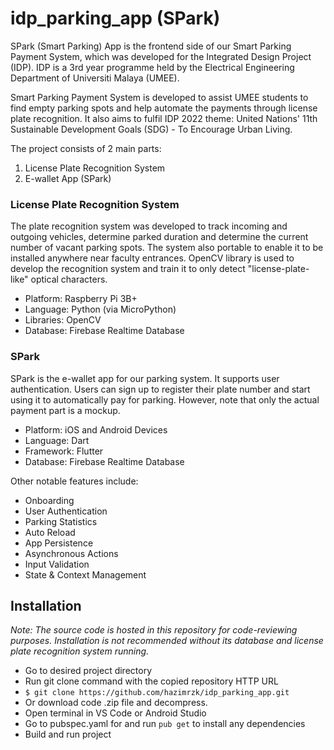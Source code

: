 # idp_parking_app (SPark)

SPark (Smart Parking) App is the frontend side of our Smart Parking Payment System, which was developed for the Integrated Design Project (IDP). IDP is a 3rd year programme held by the Electrical Engineering Department of Universiti Malaya (UMEE).

Smart Parking Payment System is developed to assist UMEE students to find empty parking spots and help automate the payments through license plate recognition. It also aims to fulfil IDP 2022 theme: United Nations' 11th Sustainable Development Goals (SDG) - To Encourage Urban Living. 

The project consists of 2 main parts:
1. License Plate Recognition System
2. E-wallet App (SPark)

### License Plate Recognition System

The plate recognition system was developed to track incoming and outgoing vehicles, determine parked duration and determine the current number of vacant parking spots. The system also portable to enable it to be installed anywhere near faculty entrances. OpenCV library is used to develop the recognition system and train it to only detect "license-plate-like" optical characters.

- Platform: Raspberry Pi 3B+
- Language: Python (via MicroPython)
- Libraries: OpenCV
- Database: Firebase Realtime Database

### SPark 

SPark is the e-wallet app for our parking system. It supports user authentication. Users can sign up to register their plate number and start using it to automatically pay for parking. However, note that only the actual payment part is a mockup.

- Platform: iOS and Android Devices
- Language: Dart
- Framework: Flutter
- Database: Firebase Realtime Database

Other notable features include:

- Onboarding
- User Authentication
- Parking Statistics
- Auto Reload
- App Persistence
- Asynchronous Actions
- Input Validation
- State & Context Management

## Installation

_Note: The source code is hosted in this repository for code-reviewing purposes. Installation is not recommended without its database and license plate recognition system running._

- Go to desired project directory
- Run git clone command with the copied repository HTTP URL
- ```$ git clone https://github.com/hazimrzk/idp_parking_app.git```
- Or download code .zip file and decompress.
- Open terminal in VS Code or Android Studio
- Go to pubspec.yaml for and run `pub get` to install any dependencies
- Build and run project
